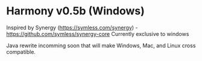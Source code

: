 # Harmony v0.5b (Windows)
Inspired by Synergy (https://symless.com/synergy) - https://github.com/symless/synergy-core
Currently exclusive to windows

Java rewrite incomming soon that will make Windows, Mac, and Linux cross compatible.